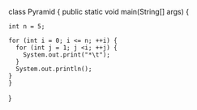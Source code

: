 class Pyramid {
    public static void main(String[] args) {
        
    int n = 5;

    for (int i = 0; i <= n; ++i) {
      for (int j = 1; j <i; ++j) {
        System.out.print("*\t");
      }
      System.out.println();
    }
    }
}

